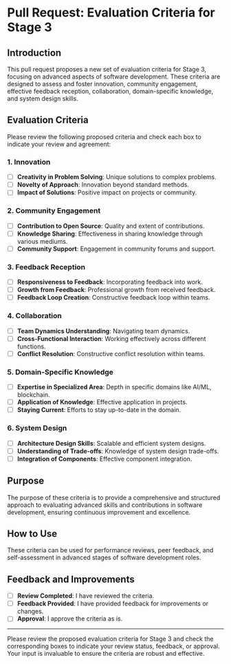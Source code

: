 # Pull Request: Evaluation Criteria for Stage 3

## Introduction
This pull request proposes a new set of evaluation criteria for Stage 3, focusing on advanced aspects of software development. These criteria are designed to assess and foster innovation, community engagement, effective feedback reception, collaboration, domain-specific knowledge, and system design skills.

## Evaluation Criteria
Please review the following proposed criteria and check each box to indicate your review and agreement:

### 1. Innovation
- [ ] **Creativity in Problem Solving**: Unique solutions to complex problems.
- [ ] **Novelty of Approach**: Innovation beyond standard methods.
- [ ] **Impact of Solutions**: Positive impact on projects or community.

### 2. Community Engagement
- [ ] **Contribution to Open Source**: Quality and extent of contributions.
- [ ] **Knowledge Sharing**: Effectiveness in sharing knowledge through various mediums.
- [ ] **Community Support**: Engagement in community forums and support.

### 3. Feedback Reception
- [ ] **Responsiveness to Feedback**: Incorporating feedback into work.
- [ ] **Growth from Feedback**: Professional growth from received feedback.
- [ ] **Feedback Loop Creation**: Constructive feedback loop within teams.

### 4. Collaboration
- [ ] **Team Dynamics Understanding**: Navigating team dynamics.
- [ ] **Cross-Functional Interaction**: Working effectively across different functions.
- [ ] **Conflict Resolution**: Constructive conflict resolution within teams.

### 5. Domain-Specific Knowledge
- [ ] **Expertise in Specialized Area**: Depth in specific domains like AI/ML, blockchain.
- [ ] **Application of Knowledge**: Effective application in projects.
- [ ] **Staying Current**: Efforts to stay up-to-date in the domain.

### 6. System Design
- [ ] **Architecture Design Skills**: Scalable and efficient system designs.
- [ ] **Understanding of Trade-offs**: Knowledge of system design trade-offs.
- [ ] **Integration of Components**: Effective component integration.

## Purpose
The purpose of these criteria is to provide a comprehensive and structured approach to evaluating advanced skills and contributions in software development, ensuring continuous improvement and excellence.

## How to Use
These criteria can be used for performance reviews, peer feedback, and self-assessment in advanced stages of software development roles.

## Feedback and Improvements
- [ ] **Review Completed**: I have reviewed the criteria.
- [ ] **Feedback Provided**: I have provided feedback for improvements or changes.
- [ ] **Approval**: I approve the criteria as is.

---

Please review the proposed evaluation criteria for Stage 3 and check the corresponding boxes to indicate your review status, feedback, or approval. Your input is invaluable to ensure the criteria are robust and effective.
